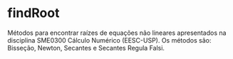 # findRoot
Métodos para encontrar raízes de equações não lineares apresentados na disciplina SME0300 Cálculo Numérico (EESC-USP). Os métodos são: Bisseção, Newton, Secantes e Secantes Regula Falsi. 

